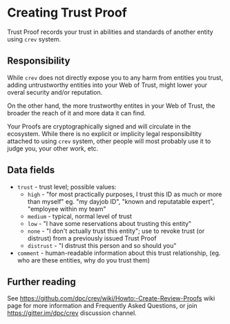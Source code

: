 # Creating Trust Proof

Trust Proof records your trust in abilities and standards of another
entity using `crev` system.

## Responsibility

While `crev` does not directly expose you to any harm from
entities you trust, adding untrustworthy entities into your
Web of Trust, might lower your overal security and/or reputation.

On the other hand, the more trustworthy entites in your Web of Trust,
the broader the reach of it and more data it can find.

Your Proofs are cryptographically signed and will circulate in the ecosystem.
While there is no explicit or implicity legal responsibiltity attached to
using `crev` system, other people will most probably use it to judge you,
your other work, etc.

## Data fields

* `trust` - trust level; possible values:
  * `high` - "for most practically purposes, I trust this ID as much or more
             than myself" eg. "my dayjob ID", "known and reputatable expert",
             "employee within my team"
  * `medium` - typical, normal level of trust
  * `low` - "I have some reservations about trusting this entity"
  * `none` - "I don't actually trust this entity"; use to revoke trust
             (or distrust) from a previously issued Trust Proof
  * `distrust` - "I distrust this person and so should you"
* `comment` - human-readable information about this trust relationship,
             (eg. who are these entities, why do you trust them)

## Further reading

See https://github.com/dpc/crev/wiki/Howto:-Create-Review-Proofs wiki
page for more information and Frequently Asked Questions, or join
https://gitter.im/dpc/crev discussion channel.

